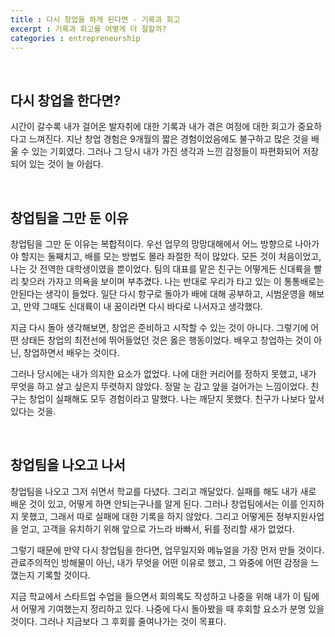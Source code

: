 ```yaml
---
title : 다시 창업을 하게 된다면 - 기록과 회고
excerpt : 기록과 회고를 어떻게 더 잘할까?
categories : entrepreneurship
---
```


<br>

## 다시 창업을 한다면?
시간이 갈수록 내가 걸어온 발자취에 대한 기록과 내가 겪은 여정에 대한 회고가 중요하다고 느껴진다. 지난 창업 경험은 9개월의 짧은 경험이었음에도 불구하고 많은 것을 배울 수 있는 기회였다. 그러나 그 당시 내가 가진 생각과 느낀 감정들이 파편화되어 저장되어 있는 것이 늘 아쉽다.

<br>

## 창업팀을 그만 둔 이유
창업팀을 그만 둔 이유는 복합적이다. 우선 업무의 망망대해에서 어느 방향으로 나아가야 할지는 둘째치고, 배를 모는 방법도 몰라 좌절한 적이 많았다. 모든 것이 처음이었고, 나는 갓 전역한 대학생이였을 뿐이었다. 팀의 대표를 맡은 친구는 어떻게든 신대륙을 빨리 찾으러 가자고 의욕을 보이며 부추겼다. 나는 반대로 우리가 타고 있는 이 통통배로는 안된다는 생각이 들었다. 일단 다시 항구로 돌아가 배에 대해 공부하고, 시범운영을 해보고, 만약 그때도 신대륙이 내 꿈이라면 다시 바다로 나서자고 생각했다.

지금 다시 돌아 생각해보면, 창업은 준비하고 시작할 수 있는 것이 아니다. 그렇기에 어떤 상태든 창업의 최전선에 뛰어들었던 것은 옳은 행동이었다. 배우고 창업하는 것이 아닌, 창업하면서 배우는 것이다. 

그러나 당시에는 내가 의지한 요소가 없었다. 나에 대한 커리어를 정하지 못했고, 내가 무엇을 하고 살고 싶은지 뚜렷하지 않았다. 정말 눈 감고 앞을 걸어가는 느낌이었다. 친구는 창업이 실패해도 모두 경험이라고 말했다. 나는 깨닫지 못했다. 친구가 나보다 앞서있다는 것을.

<br>

## 창업팀을 나오고 나서
창업팀을 나오고 그저 쉬면서 학교를 다녔다. 그리고 깨달았다. 실패를 해도 내가 새로 배운 것이 있고, 어떻게 하면 안되는구나를 알게 된다. 그러나 창업팀에서는 이를 인지하지 못했고, 그래서 따로 실패에 대한 기록을 하지 않았다. 그리고 어떻게든 정부지원사업을 얻고, 고객을 유치하기 위해 앞으로 가느라 바빠서, 뒤를 정리할 새가 없었다.

그렇기 때문에 만약 다시 창업팀을 한다면, 업무일지와 메뉴얼을 가장 먼저 만들 것이다. 관료주의적인 방해물이 아닌, 내가 무엇을 어떤 이유로 했고, 그 와중에 어떤 감정을 느꼈는지 기록할 것이다. 

지금 학교에서 스타트업 수업을 들으면서 회의록도 작성하고 나중을 위해 내가 이 팀에서 어떻게 기여했는지 정리하고 있다. 나중에 다시 돌아봤을 때 후회할 요소가 분명 있을 것이다. 그러나 지금보다 그 후회를 줄여나가는 것이 목표다.

<br>